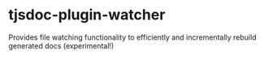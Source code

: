 # tjsdoc-plugin-watcher
Provides file watching functionality to efficiently and incrementally rebuild generated docs (experimental!)
